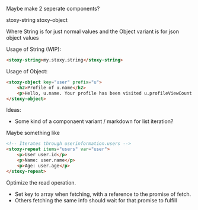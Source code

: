 Maybe make 2 seperate components?

stoxy-string
stoxy-object

Where String is for just normal values and the Object variant is for json object values

Usage of String (WIP):

```html
<stoxy-string>my.stoxy.string</stoxy-string>
```

Usage of Object:

```html
<stoxy-object key="user" prefix="u">
    <h2>Profile of u.name</h2>
    <p>Hello, u.name. Your profile has been visited u.profileViewCount times today</p>
</stoxy-object>
```

Ideas:

-   Some kind of a componaent variant / markdown for list iteration?

Maybe something like

```html
<!-- Iterates through userinformation.users -->
<stoxy-repeat items="users" var="user">
    <p>User user.id</p>
    <p>Name: user.name</p>
    <p>Age: user.age</p>
</stoxy-repeat>
```

Optimize the read operation.

-   Set key to array when fetching, with a reference to the promise of fetch.
-   Others fetching the same info should wait for that promise to fulfill
